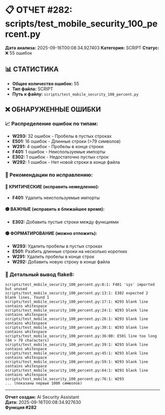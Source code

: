 # 📋 ОТЧЕТ #282: scripts/test_mobile_security_100_percent.py

**Дата анализа:** 2025-09-16T00:08:34.927403
**Категория:** SCRIPT
**Статус:** ❌ 55 ошибок

## 📊 СТАТИСТИКА

- **Общее количество ошибок:** 55
- **Тип файла:** SCRIPT
- **Путь к файлу:** `scripts/test_mobile_security_100_percent.py`

## ❌ ОБНАРУЖЕННЫЕ ОШИБКИ

### 📈 Распределение ошибок по типам:

- **W293:** 32 ошибок - Пробелы в пустых строках
- **E501:** 16 ошибок - Длинные строки (>79 символов)
- **W291:** 4 ошибок - Пробелы в конце строки
- **F401:** 1 ошибок - Неиспользуемые импорты
- **E302:** 1 ошибок - Недостаточно пустых строк
- **W292:** 1 ошибок - Нет новой строки в конце файла

### 🎯 Рекомендации по исправлению:

#### 🔴 КРИТИЧЕСКИЕ (исправить немедленно):
- **F401:** Удалить неиспользуемые импорты

#### 🟡 ВАЖНЫЕ (исправить в ближайшее время):
- **E302:** Добавить пустые строки между функциями

#### 🟢 ФОРМАТИРОВАНИЕ (можно отложить):
- **W293:** Удалить пробелы в пустых строках
- **E501:** Разбить длинные строки на несколько коротких
- **W291:** Удалить пробелы в конце строк
- **W292:** Добавить новую строку в конце файла

### 📝 Детальный вывод flake8:

```
scripts/test_mobile_security_100_percent.py:8:1: F401 'sys' imported but unused
scripts/test_mobile_security_100_percent.py:13:1: E302 expected 2 blank lines, found 1
scripts/test_mobile_security_100_percent.py:17:1: W293 blank line contains whitespace
scripts/test_mobile_security_100_percent.py:24:1: W293 blank line contains whitespace
scripts/test_mobile_security_100_percent.py:26:1: W293 blank line contains whitespace
scripts/test_mobile_security_100_percent.py:30:1: W293 blank line contains whitespace
scripts/test_mobile_security_100_percent.py:36:80: E501 line too long (84 > 79 characters)
scripts/test_mobile_security_100_percent.py:39:1: W293 blank line contains whitespace
scripts/test_mobile_security_100_percent.py:45:1: W293 blank line contains whitespace
scripts/test_mobile_security_100_percent.py:59:1: W293 blank line contains whitespace
scripts/test_mobile_security_100_percent.py:64:1: W293 blank line contains whitespace
scripts/test_mobile_security_100_percent.py:76:1: W293
... (показаны первые 1000 символов)
```

---
**Отчет создан:** AI Security Assistant  
**Дата:** 2025-09-16T00:08:34.927630  
**Функция #282**

